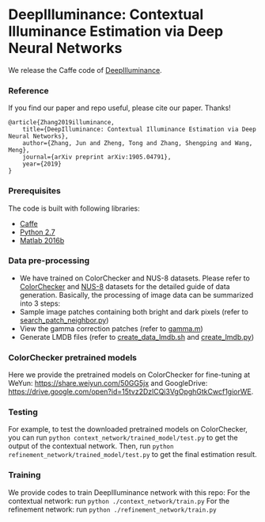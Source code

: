 ﻿# DeepIlluminance: Contextual Illuminance Estimation via Deep Neural Networks

We release the Caffe code of [DeepIlluminance](https://arxiv.org/abs/1905.04791).


### Reference

If you find our paper and repo useful, please cite our paper. Thanks!

```
@article{Zhang2019illuminance,
    title={DeepIlluminance: Contextual Illuminance Estimation via Deep Neural Networks},
    author={Zhang, Jun and Zheng, Tong and Zhang, Shengping and Wang, Meng},
    journal={arXiv preprint arXiv:1905.04791},
    year={2019}
}  
```

### Prerequisites

The code is built with following libraries:

- [Caffe](https://caffe.berkeleyvision.org/)
- [Python 2.7](https://www.anaconda.com/distribution/)
- [Matlab 2016b](https://www.mathworks.com/products/matlab.html)

### Data pre-processing

- We have trained on ColorChecker and NUS-8 datasets. Please refer to [ColorChecker](https://www2.cs.sfu.ca/~colour/data/shi_gehler/) and [NUS-8](http://cvil.eecs.yorku.ca/projects/public_html/illuminant/illuminant.html) datasets for the detailed guide of data generation.
Basically, the processing of image data can be summarized into 3 steps:
- Sample image patches containing both bright and dark pixels (refer to [search_patch_neighbor.py](./search_patch_neighbor.py)) 
- View the gamma correction patches (refer to [gamma.m](./gamma.m))
- Generate LMDB files (refer to [create_data_lmdb.sh](./create_data_lmdb.sh) and [create_lmdb.py](./create_lmdb.py))


### ColorChecker pretrained models

Here we provide the pretrained models on ColorChecker for fine-tuning at WeYun: https://share.weiyun.com/50GG5jx and GoogleDrive: https://drive.google.com/open?id=15tvz2DzlCQi3VgOpghGtkCwcf1giorWE.



### Testing 

For example, to test the downloaded pretrained models on ColorChecker, you can run `python context_network/trained_model/test.py` to get the output of the contextual network. Then, run `python refinement_network/trained_model/test.py` to get the final estimation result.


### Training 

We provide codes to train DeepIlluminance network with this repo:
  For the contextual network: run `python ./context_network/train.py`
  For the refinement network: run `python ./refinement_network/train.py`
